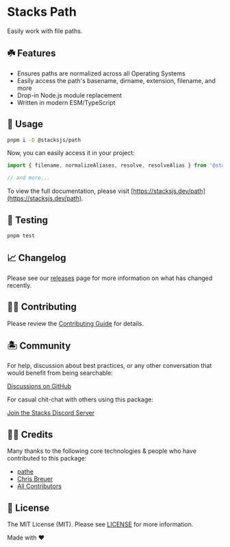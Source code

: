 # Stacks Path

Easily work with file paths.

## ☘️ Features

- Ensures paths are normalized across all Operating Systems
- Easily access the path's basename, dirname, extension, filename, and more
- Drop-in Node.js module replacement
- Written in modern ESM/TypeScript

## 🤖 Usage

```bash
pnpm i -D @stacksjs/path
```

Now, you can easily access it in your project:

```js
import { filename, normalizeAliases, resolve, resolveAlias } from '@stacksjs/path'

// and more...
```

To view the full documentation, please visit [https://stacksjs.dev/path](https://stacksjs.dev/path).

## 🧪 Testing

```bash
pnpm test
```

## 📈 Changelog

Please see our [releases](https://github.com/stacksjs/stacks/releases) page for more information on what has changed recently.

## 💪🏼 Contributing

Please review the [Contributing Guide](https://github.com/stacksjs/contributing) for details.

## 🏝 Community

For help, discussion about best practices, or any other conversation that would benefit from being searchable:

[Discussions on GitHub](https://github.com/stacksjs/stacks/discussions)

For casual chit-chat with others using this package:

[Join the Stacks Discord Server](https://discord.ow3.org)

## 🙏🏼 Credits

Many thanks to the following core technologies & people who have contributed to this package:

- [pathe](https://github.com/unjs/pathe)
- [Chris Breuer](https://github.com/chrisbbreuer)
- [All Contributors](../../contributors)

## 📄 License

The MIT License (MIT). Please see [LICENSE](https://github.com/stacksjs/stacks/tree/main/LICENSE.md) for more information.

Made with ❤️
